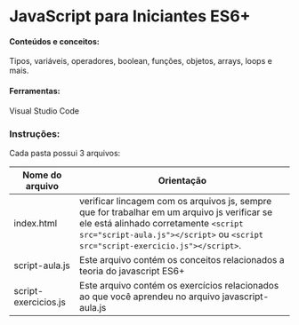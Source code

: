 # JavaScript para Iniciantes ES6+

#### Conteúdos e conceitos:
Tipos, variáveis, operadores, boolean, funções, objetos, arrays, loops e mais.

#### Ferramentas:
Visual Studio Code

### Instruções:
Cada pasta possui 3 arquivos:

| Nome do arquivo  | Orientação  |
| ------------ | ------------ |
| index.html  | verificar lincagem com os arquivos js, sempre que for trabalhar em um arquivo js verificar se ele está alinhado corretamente `<script src="script-aula.js"></script>` ou  `<script src="script-exercicio.js"></script>`.  |
|  script-aula.js | Este arquivo contém os conceitos relacionados a teoria do javascript ES6+  |
| script-exercicios.js | Este arquivo contém os exercícios relacionados ao que você aprendeu no arquivo javascript-aula.js |
